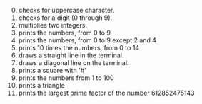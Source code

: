 0. checks for uppercase character.
1. checks for a digit (0 through 9).
2. multiplies two integers.
3. prints the numbers, from 0 to 9
4. prints the numbers, from 0 to 9 except 2 and 4
5. prints 10 times the numbers, from 0 to 14
6. draws a straight line in the terminal.
7. draws a diagonal line on the terminal.
8. prints a square with '#'
9.  prints the numbers from 1 to 100
10. prints a triangle
100.  prints the largest prime factor of the number 612852475143
